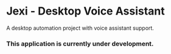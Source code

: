 # Jexi - Desktop Voice Assistant
A desktop automation project with voice assistant support.

### This application is currently under development.
